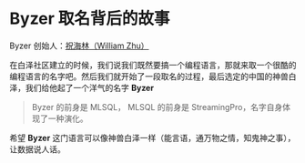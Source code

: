 # Byzer 取名背后的故事

Byzer 创始人：[祝海林（William Zhu）](https://github.com/allwefantasy) 

在白泽社区建立的时候，我们说我们既然要搞一个编程语言，那就来取一个很酷的编程语言的名字吧。然后我们就开始了一段取名的过程，最后选定的中国的神兽白泽，我们给他起了一个洋气的名字 **Byzer**


> Byzer 的前身是 MLSQL， MLSQL 的前身是 StreamingPro，名字自身体现了一种演化。


希望 **Byzer** 这门语言可以像神兽白泽一样（能言语，通万物之情，知鬼神之事），让数据说人话。